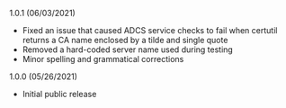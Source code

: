 1.0.1 (06/03/2021)

- Fixed an issue that caused ADCS service checks to fail when certutil returns a CA name enclosed by a tilde and single quote
- Removed a hard-coded server name used during testing
- Minor spelling and grammatical corrections

1.0.0 (05/26/2021)

- Initial public release
